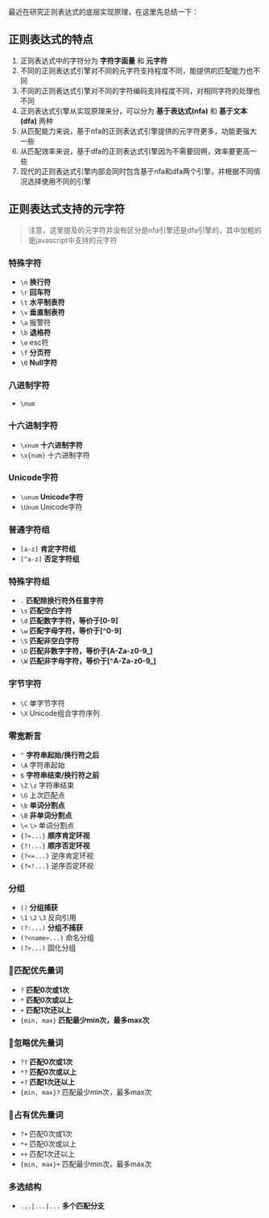 最近在研究正则表达式的底层实现原理，在这里先总结一下：


## 正则表达式的特点

1. 正则表达式中的字符分为 **字符字面量** 和 **元字符**
2. 不同的正则表达式引擎对不同的元字符支持程度不同，能提供的匹配能力也不同
3. 不同的正则表达式引擎对不同的字符编码支持程度不同，对相同字符的处理也不同
4. 正则表达式引擎从实现原理来分，可以分为 **基于表达式(nfa)** 和 **基于文本(dfa)** 两种
5. 从匹配能力来说，基于nfa的正则表达式引擎提供的元字符更多，功能更强大一些
6. 从匹配效率来说，基于dfa的正则表达式引擎因为不需要回朔，效率要更高一些
7. 现代的正则表达式引擎内部会同时包含基于nfa和dfa两个引擎，并根据不同情况选择使用不同的引擎

## 正则表达式支持的元字符
> 注意，这里提及的元字符并没有区分是nfa引擎还是dfa引擎的，其中加粗的是javascript中支持的元字符

### 特殊字符
* `\n` **换行符**
* `\r` **回车符**
* `\t` **水平制表符**
* `\v` **垂直制表符**
* `\a` 报警符
* `\b` **退格符**
* `\e` esc符
* `\f` **分页符**
* `\0` **Null字符**

### 八进制字符
* `\num`

### 十六进制字符
* `\xnum` **十六进制字符**
* `\x{num}` 十六进制字符

### Unicode字符
* `\unum` **Unicode字符**
* `\Unum` Unicode字符

### 普通字符组
* `[a-z]` **肯定字符组**
* `[^a-z]` **否定字符组**

### 特殊字符组
* `.` **匹配除换行符外任意字符**
* `\s` **匹配空白字符**
* `\d` **匹配数字字符，等价于[0-9]**
* `\w` **匹配字母字符，等价于[^0-9]**
* `\S` **匹配非空白字符**
* `\D` **匹配非数字字符，等价于[A-Za-z0-9_]**
* `\W` **匹配非字母字符，等价于[^A-Za-z0-9_]**

### 字节字符
* `\C` 单字节字符
* `\X` Unicode组合字符序列

### 零宽断言
* `^` **字符串起始/换行符之后**
* `\A` 字符串起始
* `$` **字符串结束/换行符之前**
* `\Z` `\z` 字符串结束
* `\G` 上次匹配点
* `\b` **单词分割点**
* `\B` **非单词分割点**
* `\<` `\>` 单词分割点
* `{?=...}` **顺序肯定环视**
* `{?!...}` **顺序否定环视**
* `{?<=...}` 逆序肯定环视
* `{?<!...}` 逆序否定环视

### 分组
* `()` **分组捕获**
* `\1` `\2` `\3` 反向引用
* `(?:...)` **分组不捕获**
* `(?<name>...)` 命名分组
* `(?>...)` 固化分组

### 匹配优先量词
* `?` **匹配0次或1次**
* `*` **匹配0次或以上**
* `+` **匹配1次还以上**
* `{min, max}` **匹配最少min次，最多max次**

### 忽略优先量词
* `??` **匹配0次或1次**
* `*?` **匹配0次或以上**
* `+?` **匹配1次还以上**
* `{min, max}?` 匹配最少min次，最多max次

### 占有优先量词
* `?+` 匹配0次或1次
* `*+` 匹配0次或以上
* `++` 匹配1次还以上
* `{min, max}+` 匹配最少min次，最多max次

### 多选结构
* `...|...|...` **多个匹配分支**